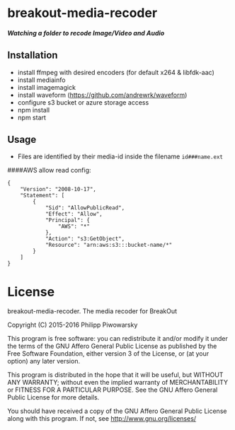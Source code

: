 breakout-media-recoder
=================
##### Watching a folder to recode Image/Video and Audio

Installation
-----
* install ffmpeg with desired encoders (for default x264 & libfdk-aac)
* install mediainfo
* install imagemagick
* install waveform (https://github.com/andrewrk/waveform)
* configure s3 bucket or azure storage access
* npm install
* npm start


Usage
-----
* Files are identified by their media-id inside the filename `id###name.ext`


####AWS allow read config:
```
{
    "Version": "2008-10-17",
    "Statement": [
		{
			"Sid": "AllowPublicRead",
			"Effect": "Allow",
			"Principal": {
				"AWS": "*"
			},
			"Action": "s3:GetObject",
			"Resource": "arn:aws:s3:::bucket-name/*"
		}
	]
}
```

# License
breakout-media-recoder. The media recoder for BreakOut

Copyright (C) 2015-2016 Philipp Piwowarsky

This program is free software: you can redistribute it and/or modify
it under the terms of the GNU Affero General Public License as
published by the Free Software Foundation, either version 3 of the
License, or (at your option) any later version.

This program is distributed in the hope that it will be useful,
but WITHOUT ANY WARRANTY; without even the implied warranty of
MERCHANTABILITY or FITNESS FOR A PARTICULAR PURPOSE.  See the
GNU Affero General Public License for more details.

You should have received a copy of the GNU Affero General Public License
along with this program.  If not, see http://www.gnu.org/licenses/
